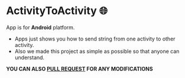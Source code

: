 # ActivityToActivity :globe_with_meridians:

 App is for **Android** platform.
 * Apps just shows you how to send string from one activity to other activity.
 * Also we made this project as simple as possible so that anyone can understand.
 
 **YOU CAN ALSO [PULL REQUEST](https://github.com/0xpulsar/ActivityToActivity/pulls) FOR ANY MODIFICATIONS**


